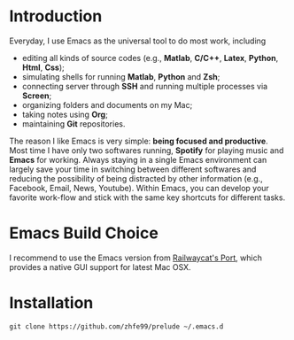 # Introduction
Everyday, I use Emacs as the universal tool to do most work, including
- editing all kinds of source codes (e.g., **Matlab**, **C/C++**, **Latex**, **Python**, **Html**, **Css**);
- simulating shells for running **Matlab**, **Python** and **Zsh**;
- connecting server through **SSH** and running multiple processes via **Screen**;
- organizing folders and documents on my Mac;
- taking notes using **Org**;
- maintaining **Git** repositories.

The reason I like Emacs is very simple: **being focused and
productive**. Most time I have only two softwares running, **Spotify**
for playing music and **Emacs** for working. Always staying in a
single Emacs environment can largely save your time in switching
between different softwares and reducing the possibility of being
distracted by other information (e.g., Facebook, Email, News,
Youtube). Within Emacs, you can develop your favorite work-flow and
stick with the same key shortcuts for different tasks.

# Emacs Build Choice
I recommend to use the Emacs version from
[Railwaycat's Port](https://github.com/railwaycat/emacs-mac-port),
which provides a native GUI support for latest Mac OSX.

# Installation
`git clone https://github.com/zhfe99/prelude ~/.emacs.d`
